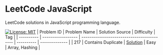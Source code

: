 # LeetCode JavaScript

LeetCode solutions in JavaScript programming language.

[![License: MIT](https://img.shields.io/badge/License-MIT-yellow.svg)](https://github.com/anirudhology/leetcode-javascript/blob/main/LICENSE)
| Problem ID | Problem Name       | Solution Source                             | Difficulty | Tag            |
| ---------- | ------------------ | ------------------------------------------- | ---------- | -------------- |
| 217        | Contains Duplicate | [Solution](src/array/contains_duplicate.js) | Easy       | Array, Hashing |